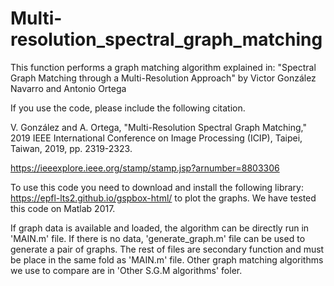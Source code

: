 # Multi-resolution_spectral_graph_matching
This function performs a graph matching algorithm explained in:
"Spectral Graph Matching through a Multi-Resolution Approach" by
Victor González Navarro and Antonio Ortega

If you use the code, please include the following citation.

V. González and A. Ortega, "Multi-Resolution Spectral Graph Matching," 2019 IEEE International Conference on Image Processing (ICIP), Taipei, Taiwan, 2019, pp. 2319-2323.

https://ieeexplore.ieee.org/stamp/stamp.jsp?arnumber=8803306

To use this code you need to download and install the following library:
https://epfl-lts2.github.io/gspbox-html/ to plot the graphs. We have tested this code on Matlab 2017.

If graph data is available and loaded, the algorithm can be directly run in 'MAIN.m' file.
If there is no data, 'generate_graph.m' file can be used to generate a pair of graphs.
The rest of files are secondary function and must be place in the same fold as 'MAIN.m' file.
Other graph matching algorithms we use to compare are in 'Other S.G.M algorithms' foler.
